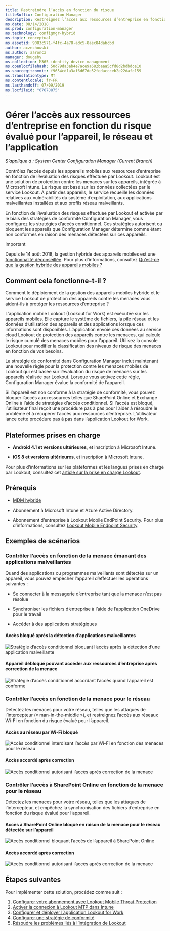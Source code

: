 ```yaml
---
title: Restreindre l’accès en fonction du risque
titleSuffix: Configuration Manager
description: Restreignez l’accès aux ressources d’entreprise en fonction du risque évalué pour l’appareil, le réseau et l’application.
ms.date: 08/14/2018
ms.prod: configuration-manager
ms.technology: configmgr-hybrid
ms.topic: conceptual
ms.assetid: 9083c571-f4fc-4a78-adc5-8aec84dabcbd
author: aczechowski
ms.author: aaroncz
manager: dougeby
ms.collection: M365-identity-device-management
ms.openlocfilehash: 50d79da3ab4e7ace9a682baaa5cfd8d2bdbdce10
ms.sourcegitcommit: f9654cd1a3af6d67de52fedaccceb2e22dafc159
ms.translationtype: MT
ms.contentlocale: fr-FR
ms.lasthandoff: 07/09/2019
ms.locfileid: "67678875"
---
```

# <a name="manage-access-to-company-resource-based-on-device-network-and-application-risk"></a>Gérer l’accès aux ressources d’entreprise en fonction du risque évalué pour l’appareil, le réseau et l’application

*S’applique à : System Center Configuration Manager (Current Branch)*

Contrôlez l’accès depuis les appareils mobiles aux ressources d’entreprise en fonction de l’évaluation des risques effectuée par Lookout. Lookout est une solution de protection contre les menaces sur les appareils, intégrée à Microsoft Intune. Le risque est basé sur les données collectées par le service Lookout. A partir des appareils, le service recueille les données relatives aux vulnérabilités du système d’exploitation, aux applications malveillantes installées et aux profils réseau malveillants. 

En fonction de l’évaluation des risques effectuée par Lookout et activée par le biais des stratégies de conformité Configuration Manager, vous configurez les stratégies d’accès conditionnel. Ces stratégies autorisent ou bloquent les appareils que Configuration Manager détermine comme étant non conformes en raison des menaces détectées sur ces appareils.

> [!Important]  
> Depuis le 14 août 2018, la gestion hybride des appareils mobiles est une [fonctionnalité déconseillée](/sccm/core/plan-design/changes/deprecated/removed-and-deprecated-cmfeatures). Pour plus d’informations, consultez [Qu’est-ce que la gestion hybride des appareils mobiles ?](/sccm/mdm/understand/hybrid-mobile-device-management)<!--Intune feature 2683117-->  



## <a name="how-does-it-work"></a>Comment cela fonctionne-t-il ?

Comment le déploiement de la gestion des appareils mobiles hybride et le service Lookout de protection des appareils contre les menaces vous aident-ils à protéger les ressources d’entreprise ?

L'application mobile Lookout (Lookout for Work) est exécutée sur les appareils mobiles. Elle capture le système de fichiers, la pile réseau et les données d’utilisation des appareils et des applications lorsque ces informations sont disponibles. L’application envoie ces données au service cloud Lookout de protection des appareils contre les menaces, qui calcule le risque cumulé des menaces mobiles pour l’appareil. Utilisez la console Lookout pour modifier la classification des niveaux de risque des menaces en fonction de vos besoins.  

La stratégie de conformité dans Configuration Manager inclut maintenant une nouvelle règle pour la protection contre les menaces mobiles de Lookout qui est basée sur l’évaluation du risque de menaces sur les appareils réalisée par Lookout. Lorsque vous activez cette règle, Configuration Manager évalue la conformité de l’appareil.

Si l’appareil est non conforme à la stratégie de conformité, vous pouvez bloquer l’accès aux ressources telles que SharePoint Online et Exchange Online à l’aide de stratégies d’accès conditionnel. Si l’accès est bloqué, l’utilisateur final reçoit une procédure pas à pas pour l’aider à résoudre le problème et à récupérer l’accès aux ressources d’entreprise. L’utilisateur lance cette procédure pas à pas dans l’application Lookout for Work.



## <a name="supported-platforms"></a>Plateformes prises en charge

- **Android 4.1 et versions ultérieures**, et inscription à Microsoft Intune.  

- **iOS 8 et versions ultérieures**, et inscription à Microsoft Intune.  


Pour plus d’informations sur les plateformes et les langues prises en charge par Lookout, consultez cet [article sur la prise en charge Lookout](https://personal.support.lookout.com/hc/articles/114094140253).



## <a name="prerequisites"></a>Prérequis

- [MDM hybride](/sccm/mdm/understand/hybrid-mobile-device-management)  

- Abonnement à Microsoft Intune et Azure Active Directory.  

- Abonnement d’entreprise à Lookout Mobile EndPoint Security. Pour plus d’informations, consultez [Lookout Mobile Endpoint Security](https://www.lookout.com/products/mobile-endpoint-security).  



## <a name="example-scenarios"></a>Exemples de scénarios


### <a name="control-access-based-on-threat-from-malicious-apps"></a>Contrôler l’accès en fonction de la menace émanant des applications malveillantes

Quand des applications ou programmes malveillants sont détectés sur un appareil, vous pouvez empêcher l’appareil d’effectuer les opérations suivantes :

- Se connecter à la messagerie d’entreprise tant que la menace n’est pas résolue  

- Synchroniser les fichiers d’entreprise à l’aide de l’application OneDrive pour le travail  

- Accéder à des applications stratégiques  

#### <a name="access-blocked-when-malicious-apps-are-detected"></a>Accès bloqué après la détection d’applications malveillantes

![Stratégie d’accès conditionnel bloquant l’accès après la détection d’une application malveillante](media/config-mgr-maliciousapps_blocked.png)

#### <a name="device-unblocked-and-is-able-to-access-company-resources-when-the-threat-is-remediated"></a>Appareil débloqué pouvant accéder aux ressources d’entreprise après correction de la menace

![Stratégie d’accès conditionnel accordant l’accès quand l’appareil est conforme](media/config-mgr-maliciousapps-unblocked.png)


### <a name="control-access-based-on-threat-to-network"></a>Contrôler l’accès en fonction de la menace pour le réseau

Détectez les menaces pour votre réseau, telles que les attaques de l’intercepteur (« man-in-the-middle »), et restreignez l’accès aux réseaux Wi-Fi en fonction du risque évalué pour l’appareil.

#### <a name="access-to-network-through-wifi-blocked"></a>Accès au réseau par Wi-Fi bloqué

![Accès conditionnel interdisant l’accès par Wi-Fi en fonction des menaces pour le réseau](media/config-mgr-network-wifi-blocked.png)

#### <a name="access-granted-on-remediation"></a>Accès accordé après correction

![Accès conditionnel autorisant l’accès après correction de la menace](media/config-mgr-network-wifi-unblocked.png)


### <a name="control-access-to-sharepoint-online-based-on-threat-to-network"></a>Contrôler l’accès à SharePoint Online en fonction de la menace pour le réseau

Détectez les menaces pour votre réseau, telles que les attaques de l’intercepteur, et empêchez la synchronisation des fichiers d’entreprise en fonction du risque évalué pour l’appareil.

#### <a name="access-blocked-sharepoint-online-based-on-network-threat-detected-on-the-device"></a>Accès à SharePoint Online bloqué en raison de la menace pour le réseau détectée sur l’appareil

![Accès conditionnel bloquant l’accès de l’appareil à SharePoint Online](media/config-mgr-network-spo-blocked.png)


#### <a name="access-granted-on-remediation"></a>Accès accordé après correction

![Accès conditionnel autorisant l’accès après correction de la menace](media/config-mgr-network-spo-unblocked.png)



## <a name="next-steps"></a>Étapes suivantes

Pour implémenter cette solution, procédez comme suit :  

1. [Configurer votre abonnement avec Lookout Mobile Threat Protection](set-up-your-subscription-with-lookout.md)
2. [Activer la connexion à Lookout MTP dans Intune](enable-lookout-connection-in-intune.md)
3.  [Configurer et déployer l’application Lookout for Work](configure-and-deploy-lookout-for-work-apps.md)
4. [Configurer une stratégie de conformité](enable-device-threat-protection-rule-compliance-policy.md)
5. [Résoudre les problèmes liés à l’intégration de Lookout](troubleshoot-lookout-integration.md)
